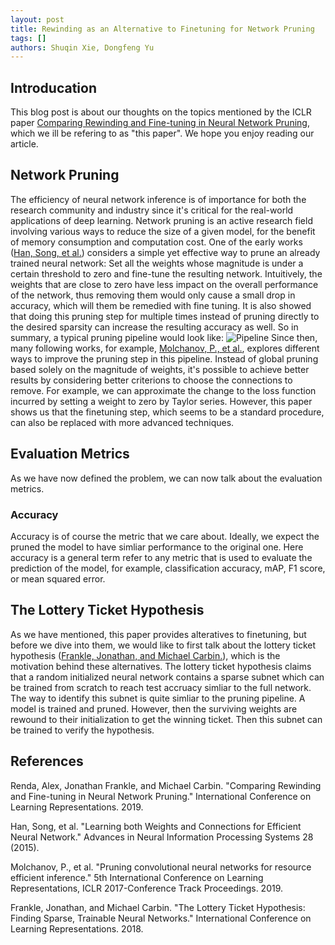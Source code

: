 ```yaml
---
layout: post
title: Rewinding as an Alternative to Finetuning for Network Pruning
tags: []
authors: Shuqin Xie, Dongfeng Yu
---
```

## Introducation
This blog post is about our thoughts on the topics mentioned by the ICLR paper [Comparing Rewinding and Fine-tuning in Neural Network Pruning](#Renda), which we ill be refering to as "this paper". We hope you enjoy reading our article.
## Network Pruning
The efficiency of neural network inference is of importance for both the research community and industry since it's critical for the real-world applications of deep learning. Network pruning is an active research field involving various ways to reduce the size of a given model, for the benefit of memory consumption and computation cost. One of the early works ([Han, Song, et al.](#Han)) considers a simple yet effective way to prune an already trained neural network: Set all the weights whose magnitude is under a certain threshold to zero and fine-tune the resulting network. Intuitively, the weights that are close to zero have less impact on the overall performance of the network, thus removing them would only cause a small drop in accuracy, which will them be remedied with fine tuning. It is also showed that doing this pruning step for multiple times instead of pruning directly to the desired sparsity can increase the resulting accuracy as well. So in summary, a typical pruning pipeline would look like:
![Pipeline]({{site.url}}/public/images/pipeline.jpg)
Since then, many following works, for example, [Molchanov, P., et al.](#Molchanov), explores different ways to improve the pruning step in this pipeline. Instead of global pruning based solely on the magnitude of weights, it's possible to achieve better results by considering better criterions to choose the connections to remove. For example, we can approximate the change to the loss function incurred by setting a weight to zero by Taylor series. However, this paper shows us that the finetuning step, which seems to be a standard procedure, can also be replaced with more advanced techniques.
## Evaluation Metrics
As we have now defined the problem, we can now talk about the evaluation metrics.
### Accuracy
Accuracy is of course the metric that we care about. Ideally, we expect the pruned the model to have simliar performance to the original one. Here accuracy is a general term refer to any metric that is used to evaluate the prediction of the model, for example, classification accuracy, mAP, F1 score, or mean squared error.
## The Lottery Ticket Hypothesis
As we have mentioned, this paper provides alteratives to finetuning, but before we dive into them, we would like to first talk about the lottery ticket hypothesis ([Frankle, Jonathan, and Michael Carbin.](#Frankle)), which is the motivation behind these alternatives. The lottery ticket hypothesis claims that a random initialized neural network contains a sparse subnet which can be trained from scratch to reach test accruacy simliar to the full network. The way to identify this subnet is quite simliar to the pruning pipeline. A model is trained and pruned. However, then the surviving weights are rewound to their initialization to get the winning ticket. Then this subnet can be trained to verify the hypothesis.
## References
<a name="Renda">Renda, Alex, Jonathan Frankle, and Michael Carbin. "Comparing Rewinding and Fine-tuning in Neural Network Pruning." International Conference on Learning Representations. 2019.</a>

<a name="Han">Han, Song, et al. "Learning both Weights and Connections for Efficient Neural Network." Advances in Neural Information Processing Systems 28 (2015).</a>

<a name="Molchanov">Molchanov, P., et al. "Pruning convolutional neural networks for resource efficient inference." 5th International Conference on Learning Representations, ICLR 2017-Conference Track Proceedings. 2019.</a>

<a name="Frankle">Frankle, Jonathan, and Michael Carbin. "The Lottery Ticket Hypothesis: Finding Sparse, Trainable Neural Networks." International Conference on Learning Representations. 2018.</a>
